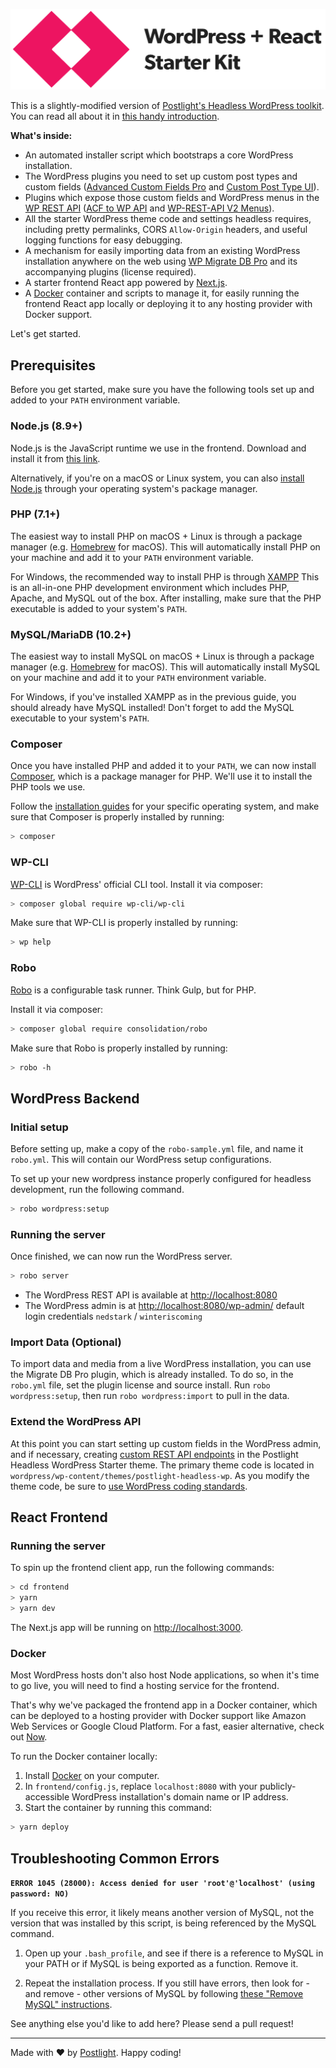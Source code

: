 ![WordPress + React Starter Kit](frontend/static/images/wordpress-plus-react-header.png)

This is a slightly-modified version of [Postlight's Headless WordPress toolkit](https://github.com/postlight/headless-wp-starter). You can read all about it in [this handy introduction](https://trackchanges.postlight.com/introducing-postlights-wordpress-react-starter-kit-a61e2633c48c).

**What's inside:**

*   An automated installer script which bootstraps a core WordPress installation.
*   The WordPress plugins you need to set up custom post types and custom fields ([Advanced Custom Fields Pro](https://www.advancedcustomfields.com/) and [Custom Post Type UI](https://wordpress.org/plugins/custom-post-type-ui/)).
*   Plugins which expose those custom fields and WordPress menus in the [WP REST API](https://developer.wordpress.org/rest-api/) ([ACF to WP API](https://wordpress.org/plugins/acf-to-wp-api/) and [WP-REST-API V2 Menus](https://wordpress.org/plugins/wp-rest-api-v2-menus/)).
*   All the starter WordPress theme code and settings headless requires, including pretty permalinks, CORS `Allow-Origin` headers, and useful logging functions for easy debugging.
*   A mechanism for easily importing data from an existing WordPress installation anywhere on the web using [WP Migrate DB Pro](https://deliciousbrains.com/wp-migrate-db-pro/) and its accompanying plugins (license required).
*   A starter frontend React app powered by [Next.js](https://learnnextjs.com/).
*   A [Docker](https://www.docker.com/) container and scripts to manage it, for easily running the frontend React app locally or deploying it to any hosting provider with Docker support.

Let's get started.

## Prerequisites

Before you get started, make sure you have the following tools set up and added to your `PATH` environment variable.

### Node.js (8.9+)

Node.js is the JavaScript runtime we use in the frontend. Download and install it from [this link](https://nodejs.org/en/).

Alternatively, if you're on a macOS or Linux system, you can also [install Node.js](https://nodejs.org/en/download/package-manager/) through your operating system's package manager.

### PHP (7.1+)

The easiest way to install PHP on macOS + Linux is through a package manager (e.g. [Homebrew](https://brew.sh/) for macOS). This will automatically install PHP on your machine and add it to your `PATH` environment variable.

For Windows, the recommended way to install PHP is through [XAMPP](https://www.apachefriends.org/) This is an all-in-one PHP development environment which includes PHP, Apache, and MySQL out of the box. After installing, make sure that the PHP executable is added to your system's `PATH`.

### MySQL/MariaDB (10.2+)

The easiest way to install MySQL on macOS + Linux is through a package manager (e.g. [Homebrew](https://brew.sh/) for macOS). This will automatically install MySQL on your machine and add it to your `PATH` environment variable.

For Windows, if you've installed XAMPP as in the previous guide, you should already have MySQL installed! Don't forget to add the MySQL executable to your system's `PATH`.

### Composer

Once you have installed PHP and added it to your `PATH`, we can now install [Composer](https://getcomposer.org/), which is a package manager for PHP. We'll use it to install the PHP tools we use.

Follow the [installation guides](https://getcomposer.org/doc/00-intro.md#installation-linux-unix-osx) for your specific operating system, and make sure that Composer is properly installed by running:

```zsh
> composer
```

### WP-CLI

[WP-CLI](https://wp-cli.org/) is WordPress' official CLI tool. Install it via composer:

```zsh
> composer global require wp-cli/wp-cli
```

Make sure that WP-CLI is properly installed by running:

```zsh
> wp help
```

### Robo

[Robo](https://robo.li/) is a configurable task runner. Think Gulp, but for PHP.

Install it via composer:

```zsh
> composer global require consolidation/robo
```

Make sure that Robo is properly installed by running:

```zsh
> robo -h
```

## WordPress Backend

### Initial setup

Before setting up, make a copy of the `robo-sample.yml` file, and name it `robo.yml`. This will contain our WordPress setup configurations.

To set up your new wordpress instance properly configured for headless development, run the following command.

```zsh
> robo wordpress:setup
```

### Running the server

Once finished, we can now run the WordPress server.

```zsh
> robo server
```

*   The WordPress REST API is available at [http://localhost:8080](http://localhost:8080)
*   The WordPress admin is at [http://localhost:8080/wp-admin/](http://localhost:8080/wp-admin/) default login credentials `nedstark` / `winteriscoming`

### Import Data (Optional)

To import data and media from a live WordPress installation, you can use the Migrate DB Pro plugin, which is already installed. To do so, in the `robo.yml` file, set the plugin license and source install. Run `robo wordpress:setup`, then run `robo wordpress:import` to pull in the data.

### Extend the WordPress API

At this point you can start setting up custom fields in the WordPress admin, and if necessary, creating [custom REST API endpoints](https://developer.wordpress.org/rest-api/extending-the-rest-api/adding-custom-endpoints/) in the Postlight Headless WordPress Starter theme. The primary theme code is located in `wordpress/wp-content/themes/postlight-headless-wp`. As you modify the theme code, be sure to [use WordPress coding standards](https://github.com/postlight/headless-wp-starter/blob/master/wordpress/wp-content/themes/postlight-headless-wp/README.md).

## React Frontend

### Running the server

To spin up the frontend client app, run the following commands:

```zsh
> cd frontend
> yarn
> yarn dev
```

The Next.js app will be running on [http://localhost:3000](http://localhost:3000).

### Docker

Most WordPress hosts don't also host Node applications, so when it's time to go live, you will need to find a hosting service for the frontend.

That's why we've packaged the frontend app in a Docker container, which can be deployed to a hosting provider with Docker support like Amazon Web Services or Google Cloud Platform. For a fast, easier alternative, check out [Now](https://zeit.co/now).

To run the Docker container locally:

1.  Install [Docker](https://www.docker.com/) on your computer.
2.  In `frontend/config.js`, replace `localhost:8080` with your publicly-accessible WordPress installation's domain name or IP address.
3.  Start the container by running this command:

```zsh
> yarn deploy
```

## Troubleshooting Common Errors

**`ERROR 1045 (28000): Access denied for user 'root'@'localhost' (using password: NO)`**

If you receive this error, it likely means another version of MySQL, not the version that was installed by this script, is being referenced by the MySQL command.

1.  Open up your `.bash_profile`, and see if there is a reference to MySQL in your PATH or if MySQL is being exported as a function. Remove it.

2.  Repeat the installation process. If you still have errors, then look for - and remove - other versions of MySQL by following [these "Remove MySQL" instructions](https://coderwall.com/p/os6woq/uninstall-all-those-broken-versions-of-mysql-and-re-install-it-with-brew-on-mac-mavericks).

See anything else you'd like to add here? Please send a pull request!

---

Made with ❤️ by [Postlight](https://postlight.com). Happy coding!
